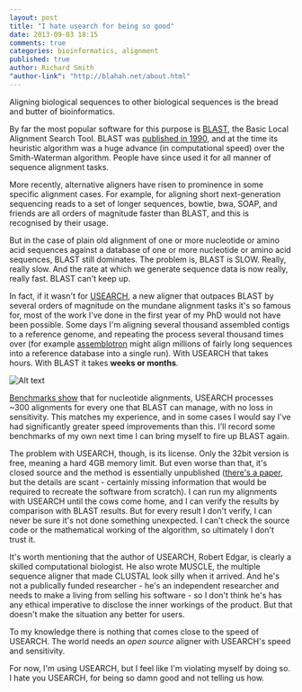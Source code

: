 ```yaml
---
layout: post
title: "I hate usearch for being so good"
date: 2013-09-03 18:15
comments: true
categories: bioinformatics, alignment
published: true
author: Richard Smith
"author-link": "http://blahah.net/about.html"
---
```


Aligning biological sequences to other biological sequences is the bread and butter of bioinformatics.

By far the most popular software for this purpose is [BLAST](http://en.wikipedia.org/wiki/BLAST), the Basic Local Alignment Search Tool. BLAST was [published in 1990](http://www.blastalgorithm.com/), and at the time its heuristic algorithm was a huge advance (in computational speed) over the Smith-Waterman algorithm. People have since used it for all manner of sequence alignment tasks.

More recently, alternative aligners have risen to prominence in some specific alignment cases. For example, for aligning short next-generation sequencing reads to a set of longer sequences, bowtie, bwa, SOAP, and friends are all orders of magnitude faster than BLAST, and this is recognised by their usage.

<!-- more -->

But in the case of plain old alignment of one or more nucleotide or amino acid sequences against a database of one or more nucleotide or amino acid sequences, BLAST  still dominates. The problem is, BLAST is SLOW. Really, really slow. And the rate at which we generate sequence data is now really, really fast. BLAST can't keep up.

In fact, if it wasn't for [USEARCH](http://drive5.com/usearch/), a new aligner that outpaces BLAST by several orders of magnitude on the mundane alignment tasks it's so famous for, most of the work I've done in the first year of my PhD would not have been possible. Some days I'm aligning several thousand assembled contigs to a reference genome, and repeating the process several thousand times over (for example [assemblotron](https://github.com/Blahah/assemblotron) might align millions of fairly long sequences into a reference database into a single run). With USEARCH that takes hours. With BLAST it takes **weeks or months**.

![Alt text](http://drive5.com/usearch/perf/hist1.gif "USEARCH vs BLAST and MEGABLAST nucleotide alignment speed and sensitvity on the RFAM test set.")

[Benchmarks show](http://drive5.com/usearch/perf/) that for nucleotide alignments, USEARCH processes ~300 alignments for every one that BLAST can manage, with no loss in sensitivity. This matches my experience, and in some cases I would say I've had significantly greater speed improvements than this. I'll record some benchmarks of my own next time I can bring myself to fire up BLAST again.

The problem with USEARCH, though, is its license. Only the 32bit version is free, meaning a hard 4GB memory limit. But even worse than that, it's closed source and the method is essentially unpublished ([there's a paper](http://bioinformatics.oxfordjournals.org/content/26/19/2460.full), but the details are scant - certainly missing information that would be required to recreate the software from scratch). I can run my alignments with USEARCH until the cows come home, and I can verify the results by comparison with BLAST results. But for every result I don't verify, I can never be sure it's not done something unexpected. I can't check the source code or the mathematical working of the algorithm, so ultimately I don't trust it.

It's worth mentioning that the author of USEARCH, Robert Edgar, is clearly a skilled computational biologist. He also wrote MUSCLE, the multiple sequence aligner that made CLUSTAL look silly when it arrived. And he's not a publically funded researcher - he's an independent researcher and needs to make a living from selling his software - so I don't think he's has any ethical imperative to disclose the inner workings of the product. But that doesn't make the situation any better for users.

To my knowledge there is nothing that comes close to the speed of USEARCH. The world needs an *open source* aligner with USEARCH's speed and sensitivity.

For now, I'm using USEARCH, but I feel like I'm violating myself by doing so. I hate you USEARCH, for being so damn good and not telling us how.